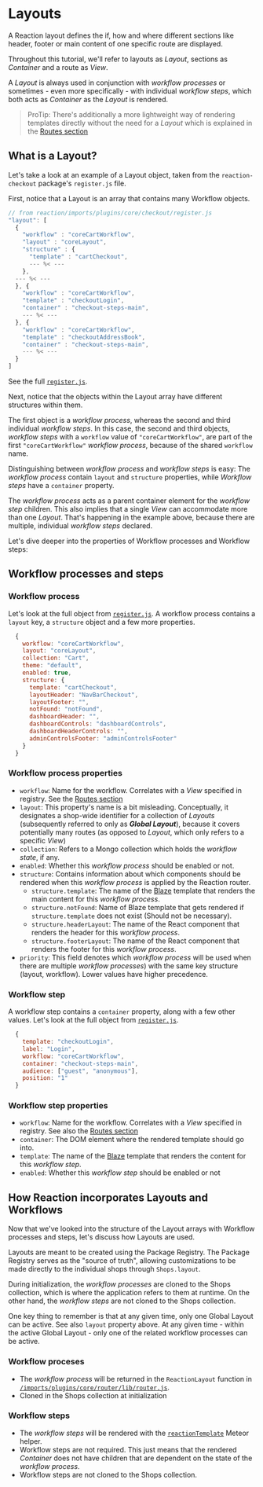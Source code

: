 # Layouts

A Reaction layout defines the if, how and where different sections like header, footer or main content of one specific route are displayed.

Throughout this tutorial, we'll refer to layouts as _Layout_, sections as _Container_ and a route as _View_.

A _Layout_ is always used in conjunction with _workflow processes_ or sometimes - even more specifically - with individual _workflow steps_, which both acts as _Container_ as the _Layout_ is rendered.

> ProTip: There's additionally a more lightweight way of rendering templates directly without the need for a _Layout_ which is explained in the [Routes section](https://docs.reactioncommerce.com/reaction-docs/master/plugin-routes-6.md)

## What is a Layout?

Let's take a look at an example of a Layout object, taken from the `reaction-checkout` package's `register.js` file.

First, notice that a Layout is an array that contains many Workflow objects.

```js
// from reaction/imports/plugins/core/checkout/register.js
"layout": [
  {
    "workflow" : "coreCartWorkflow",
    "layout" : "coreLayout",
    "structure" : {
      "template" : "cartCheckout",
      --- %< ---
    },
  --- %< ---
  }, {
    "workflow" : "coreCartWorkflow",
    "template" : "checkoutLogin",
    "container" : "checkout-steps-main",
    --- %< ---
  }, {
    "workflow" : "coreCartWorkflow",
    "template" : "checkoutAddressBook",
    "container" : "checkout-steps-main",
    --- %< ---
  }
]
```
See the full [`register.js`](https://github.com/reactioncommerce/reaction/blob/v1.6.0/imports/plugins/core/checkout/register.js).

Next, notice that the objects within the Layout array have different structures within them.

The first object is a _workflow process_, whereas the second and third individual _workflow steps_. In this case, the second and third objects, _workflow steps_ with a `workflow` value of `"coreCartWorkflow"`, are part of the first `"coreCartWorkflow"` _workflow process_, because of the shared `workflow` name.

Distinguishing between _workflow process_ and _workflow steps_ is easy: The _workflow process_ contain `layout` and `structure` properties, while _Workflow steps_ have a `container` property.

The _workflow process_ acts as a parent container element for the _workflow step_ children. This also implies that a single _View_ can accommodate more than one _Layout_. That's happening in the example above, because there are multiple, individual _workflow steps_ declared.

Let's dive deeper into the properties of Workflow processes and Workflow steps:

## Workflow processes and steps

### Workflow process

Let's look at the full object from [`register.js`](https://github.com/reactioncommerce/reaction/blob/v1.6.0/imports/plugins/core/checkout/register.js#L23
). A workflow process contains a `layout` key, a `structure` object and a few more properties.

```js
  {
    workflow: "coreCartWorkflow",
    layout: "coreLayout",
    collection: "Cart",
    theme: "default",
    enabled: true,
    structure: {
      template: "cartCheckout",
      layoutHeader: "NavBarCheckout",
      layoutFooter: "",
      notFound: "notFound",
      dashboardHeader: "",
      dashboardControls: "dashboardControls",
      dashboardHeaderControls: "",
      adminControlsFooter: "adminControlsFooter"
    }
  }
```

### Workflow process properties

- `workflow`: Name for the workflow. Correlates with a _View_ specified in registry. See the [Routes section](https://docs.reactioncommerce.com/reaction-docs/master/plugin-routes-6)
- `layout`: This property's name is a bit misleading. Conceptually, it designates a shop-wide identifier for a collection of _Layouts_ (subsequently referred to only as **_Global Layout_**), because it covers potentially many routes (as opposed to _Layout_, which only refers to a specific _View_)
- `collection`: Refers to a Mongo collection which holds the _workflow state_, if any.
- `enabled`: Whether this _workflow process_ should be enabled or not.
- `structure`: Contains information about which components should be rendered when this _workflow process_ is applied by the Reaction router.
  - `structure.template`: The name of the [Blaze](http://docs.meteor.com/#/full/blaze_render) template that renders the main content for this _workflow process_.
  - `structure.notFound`: Name of Blaze template that gets rendered if `structure.template` does not exist (Should not be necessary).
  - `structure.headerLayout`: The name of the React component that renders the header for this _workflow process_.
  - `structure.footerLayout`: The name of the React component that renders the footer for this _workflow process_.
- `priority`: This field denotes which _workflow process_ will be used when there are multiple _workflow processes_) with the same key structure (layout, workflow). Lower values have higher precedence.

### Workflow step

A workflow step contains a `container` property, along with a few other values. Let's look at the full object from [`register.js`](https://github.com/reactioncommerce/reaction/blob/v1.6.0/imports/plugins/core/checkout/register.js#L39
).

```js
  {
    template: "checkoutLogin",
    label: "Login",
    workflow: "coreCartWorkflow",
    container: "checkout-steps-main",
    audience: ["guest", "anonymous"],
    position: "1"
  }
```

### Workflow step properties

- `workflow`: Name for the workflow. Correlates with a _View_ specified in registry. See also the [Routes section](https://docs.reactioncommerce.com/reaction-docs/master/plugin-routes-6)
- `container`: The DOM element where the rendered template should go into.
- `template`: The name of the [Blaze](http://docs.meteor.com/#/full/blaze_render) template that renders the content for this _workflow step_.
- `enabled`: Whether this _workflow step_ should be enabled or not

## How Reaction incorporates Layouts and Workflows

Now that we've looked into the structure of the Layout arrays with Workflow processes and steps, let's discuss how Layouts are used.

Layouts are meant to be created using the Package Registry. The Package Registry serves as the "source of truth", allowing customizations to be made directly to the individual shops through `Shops.layout`.

During initialization, the _workflow processes_ are cloned to the Shops collection, which is where the application refers to them at runtime. On the other hand, the _workflow steps_ are not cloned to the Shops collection.

One key thing to remember is that at any given time, only one Global Layout can be active. See also `layout` property above. At any given time - within the active Global Layout - only one of the related workflow processes can be active.

### Workflow proceses
- The _workflow process_ will be returned in the `ReactionLayout` function in [`/imports/plugins/core/router/lib/router.js`](https://github.com/reactioncommerce/reaction/blob/v1.6.0/imports/plugins/core/router/lib/router.js#L412).
- Cloned in the Shops collection at initialization

### Workflow steps
- The _workflow steps_ will be rendered with the [`reactionTemplate`](https://github.com/reactioncommerce/reaction/blob/1.6/client/modules/core/helpers/layout.js#L9) Meteor helper.
- Workflow steps are not required. This just means that the rendered _Container_ does not have children that are dependent on the state of the _workflow process_.
- Workflow steps are not cloned to the Shops collection.

